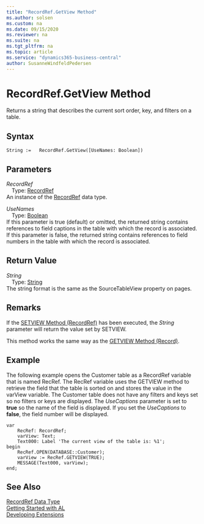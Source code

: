 ```yaml
---
title: "RecordRef.GetView Method"
ms.author: solsen
ms.custom: na
ms.date: 09/15/2020
ms.reviewer: na
ms.suite: na
ms.tgt_pltfrm: na
ms.topic: article
ms.service: "dynamics365-business-central"
author: SusanneWindfeldPedersen
---
```

[//]: # (START>DO_NOT_EDIT)
[//]: # (IMPORTANT:Do not edit any of the content between here and the END>DO_NOT_EDIT.)
[//]: # (Any modifications should be made in the .xml files in the ModernDev repo.)
# RecordRef.GetView Method
Returns a string that describes the current sort order, key, and filters on a table.


## Syntax
```
String :=   RecordRef.GetView([UseNames: Boolean])
```
## Parameters
*RecordRef*  
&emsp;Type: [RecordRef](recordref-data-type.md)  
An instance of the [RecordRef](recordref-data-type.md) data type.  

*UseNames*  
&emsp;Type: [Boolean](../boolean/boolean-data-type.md)  
If this parameter is true (default) or omitted, the returned string contains references to field captions in the table with which the record is associated. If this parameter is false, the returned string contains references to field numbers in the table with which the record is associated.  


## Return Value
*String*  
&emsp;Type: [String](../string/string-data-type.md)  
The string format is the same as the SourceTableView property on pages.  


[//]: # (IMPORTANT: END>DO_NOT_EDIT)

## Remarks  
 If the [SETVIEW Method \(RecordRef\)](recordref-setview-method.md) has been executed, the *String* parameter will return the value set by SETVIEW.  
  
 This method works the same way as the [GETVIEW Method \(Record\)](recordref-getview-method.md).  
  
## Example  
 The following example opens the Customer table as a RecordRef variable that is named RecRef. The RecRef variable uses the GETVIEW method to retrieve the field that the table is sorted on and stores the value in the varView variable. The Customer table does not have any filters and keys set so no filters or keys are displayed. The *UseCaptions* parameter is set to **true** so the name of the field is displayed. If you set the *UseCaptions* to **false**, the field number will be displayed. 
 
```   
var
    RecRef: RecordRef;
    varView: Text;
    Text000: Label 'The current view of the table is: %1';
begin    
    RecRef.OPEN(DATABASE::Customer);  
    varView := RecRef.GETVIEW(TRUE);  
    MESSAGE(Text000, varView);  
end;
```  
  

## See Also
[RecordRef Data Type](recordref-data-type.md)  
[Getting Started with AL](../../devenv-get-started.md)  
[Developing Extensions](../../devenv-dev-overview.md)
